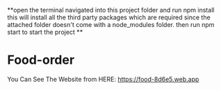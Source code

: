 **open the terminal navigated into this project folder and run npm install this will install all the third party packages which are required since the attached folder doesn't come with a node_modules folder. then run npm start to start the project **


# Food-order
 You Can See The Website from HERE: https://food-8d6e5.web.app
